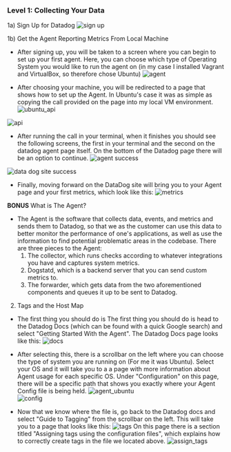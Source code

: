 ### Level 1: Collecting Your Data 
   1a) Sign Up for Datadog
   ![sign up](./datadog_pics/sign_up.png) 
   
   1b) Get the Agent Reporting Metrics From Local Machine
    
   * After signing up, you will be taken to a screen where you can begin to set up your first agent. Here, you can choose which type of Operating System you would like to run the agent on (in my case I installed Vagrant and VirtualBox, so therefore chose Ubuntu) 
     ![agent](./datadog_pics/agent_home.png) 
    
   * After choosing your machine, you will be redirected to a page that shows how to set up the Agent. In Ubuntu's case it was as simple as copying the call provided on the page into my local VM environment. 
    ![ubuntu_api](./datadog_pics/ubuntu_agent_install.png) 

   ![api](./datadog_pics/api.png) 

   * After running the call in your terminal, when it finishes you should see the following screens, the first in your terminal and the second on the datadog agent page itself. On the bottom of the Datadog page there will be an option to continue.
    ![agent success](./datadog_pics/agent_success.png) 

   ![data dog site success](./datadog_pics/datadog_site_success.png) 

   * Finally, moving forward on the DataDog site will bring you to your Agent page and your first metrics, which look like this: 
    ![metrics](./datadog_pics/metrics_window.png) 

  **BONUS** What is The Agent? 
    
  * The Agent is the software that collects data, events, and metrics and sends them to Datadog, so that we as the customer can use this data to better monitor the performance of one's applications, as well as use the information to find potential problematic areas in the codebase. There are three pieces to the Agent: 
    1. The collector, which runs checks according to whatever integrations you have and captures system metrics.
    2. Dogstatd, which is a backend server that you can send custom metrics to.
    3. The forwarder, which gets data from the two aforementioned components and queues it up to be sent to Datadog.

2) Tags and the Host Map 
  
  * The first thing you should do is The first thing you should do is head to the Datadog Docs (which can be found with a quick Google search) and select "Getting Started With the Agent". The Datadog Docs page looks like this:
    ![docs](./datadog_pics/datadog_docs.png)

  * After selecting this, there is a scrollbar on the left where you can choose the type of system you are running on (For me it was Ubuntu). Select your OS and it will take you to a a page with more information about Agent usage for each specific OS. Under "Configuration" on this page, there will be a specific path that shows you exactly where your Agent Config file is being held.
    ![agent_ubuntu](./datadog_pics/agent_usage_ubuntu.png)  
    ![config](./datadog_pics/agent_config.png) 
 
  * Now that we know where the file is, go back to the Datadog docs and select "Guide to Tagging" from the scrollbar on the left. This will take you to a page that looks like this:
    ![tags](./datadog_pics/guide_to_tagging.png) 
    On this page there is a section titled "Assigning tags using the configuration files", which explains how to correctly create tags in the file we located above.
    ![assign_tags](./datadog_pics/assign_tags.png) 

